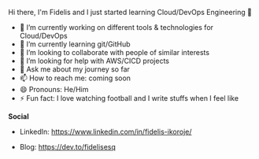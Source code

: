Hi there, I'm Fidelis and I just started learning Cloud/DevOps Engineering 👋
- 🔭 I’m currently working on different tools & technologies for Cloud/DevOps
- 🌱 I’m currently learning git/GitHub
- 👯 I’m looking to collaborate with people of similar interests
- 🤔 I’m looking for help with AWS/CICD projects
- 💬 Ask me about my journey so far
- 📫 How to reach me: coming soon
- 😄 Pronouns: He/Him
- ⚡ Fun fact: I love watching football and I write stuffs when I feel like
  
**Social**
- LinkedIn: https://www.linkedin.com/in/fidelis-ikoroje/

- Blog: https://dev.to/fidelisesq
